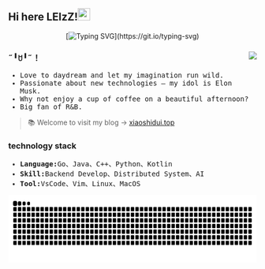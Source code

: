 ## Hi here LEIzZ!<img src="https://raw.githubusercontent.com/MartinHeinz/MartinHeinz/master/wave.gif" width="25px" height="25px" />
<div align='center'>

[![Typing SVG](https://readme-typing-svg.demolab.com?font=Fira+Code&pause=1000&center=true&vCenter=true&width=435&lines=Lifelong+Learning...)](https://git.io/typing-svg)

</div>

<div>
<img align="right" src="https://github-readme-stats.vercel.app/api?username=IAMLEIzZ&hide_title=true&hide_border=true&show_icons=true&include_all_commits=true&count_private=true&line_height=21&text_color=000&icon_color=000&bg_color=0,ea6161,ffc64d,fffc4d,52fa5a&theme=graywhite" />

###  ˶╹ꇴ╹˶！
<samp>
  <ul>
    <li>Love to daydream and let my imagination run wild.</li>
    <li>Passionate about new technologies — my idol is Elon Musk.</li>
    <li>Why not enjoy a cup of coffee on a beautiful afternoon? </li>
    <li>Big fan of R&B.</li>
  </ul>
</samp>
</div>

> 📚 Welcome to visit my blog → [xiaoshidui.top](https://xiaoshidui.top/)

### technology stack
<samp>
  <ul>
    <li><strong>Language:</strong>Go、Java、C++、Python、Kotlin</li>
    <li><strong>Skill:</strong>Backend Develop、Distributed System、AI</li>
    <li><strong>Tool:</strong>VsCode、Vim、Linux、MacOS</li>
  </ul>
</samp>

<div align="center">
  <div style="display: flex; justify-content: space-between; width: 100%; max-width: 1000px;">
    <img height="137px" src="https://raw.githubusercontent.com/IAMLEIzZ/IAMLEIzZ/output/github-contribution-grid-snake.svg" />
  </div>
</div>